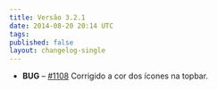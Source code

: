 ```yaml
---
title: Versão 3.2.1
date: 2014-08-20 20:14 UTC
tags:
published: false
layout: changelog-single
---
```

<ul class="ls-no-list-style ls-no-margin-left">

  <li>
    <strong class="ls-tag-danger">BUG</strong>
    &ndash; <a href="https://github.com/locaweb/locawebstyle/pull/1108" target="blank" class="commit-url">#1108</a> Corrigido a cor dos ícones na topbar.
  </li>

</ul>

